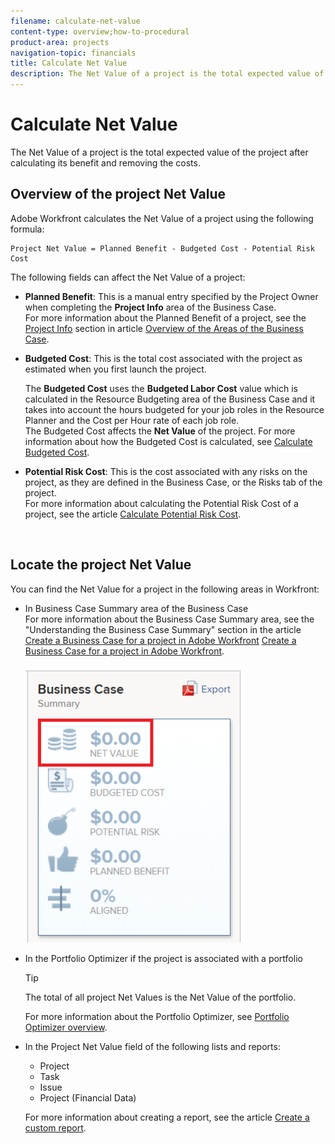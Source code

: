```yaml
---
filename: calculate-net-value
content-type: overview;how-to-procedural
product-area: projects
navigation-topic: financials
title: Calculate Net Value
description: The Net Value of a project is the total expected value of the project after calculating its benefit and removing the costs.
---
```


# Calculate Net Value

The Net Value of a project is the total expected value of the project after calculating its benefit and removing the costs.&nbsp;

## Overview of the project Net Value

Adobe Workfront calculates the Net Value of a project using the following formula:&nbsp;

```
Project Net Value = Planned Benefit - Budgeted Cost - Potential Risk Cost
```

The following fields can affect the Net Value of a project:

* **Planned Benefit**: This is a manual entry specified by the Project Owner when completing the **Project Info** area of the Business Case.  
  For more information about the Planned Benefit of a project, see the [Project Info](../../../manage-work/projects/define-a-business-case/areas-of-business-case.md#project-info) section in article [Overview of the Areas of the Business Case](../../../manage-work/projects/define-a-business-case/areas-of-business-case.md). 

* **Budgeted Cost**:&nbsp;This is the total cost associated with the project as estimated when you first launch the project.

  The **Budgeted Cost**&nbsp;uses the&nbsp;**Budgeted Labor Cost**&nbsp;value which is calculated in the Resource Budgeting area of the Business Case and it takes into account the hours budgeted for your job roles in the Resource Planner and the Cost per Hour rate of each job role.   
  The Budgeted Cost affects the **Net Value** of the project.&nbsp;For more information about how the Budgeted Cost is calculated, see [Calculate Budgeted Cost](../../../manage-work/projects/project-finances/budgeted-cost.md).

* **Potential Risk Cost**: This is the cost associated with any risks on the project, as they are defined in the Business Case, or the Risks tab of the project.  
  For more information about calculating the Potential Risk Cost of a project, see the article [Calculate Potential Risk Cost](../../../manage-work/projects/project-finances/potential-risk-cost.md).

  &nbsp;

## Locate the project Net Value

You can find the Net Value for a project in the following areas in Workfront:

* In Business Case Summary area of the Business Case&nbsp;  
  For more information about the Business Case Summary area, see the "Understanding the Business Case Summary" section in&nbsp;the article [Create a Business Case for a project in Adobe Workfront](../../../manage-work/projects/define-a-business-case/create-business-case.md) [Create a Business Case for a project in Adobe Workfront](../../../manage-work/projects/define-a-business-case/create-business-case.md).

  ![](assets/net-value-on-business-case-summary-highlighted-350x444.png)

* In the Portfolio Optimizer&nbsp;if the project is associated with a portfolio

  >[!TIP]
  >
  >The total of all project Net Values is the Net Value of the portfolio.

  For more information about the Portfolio Optimizer, see [Portfolio Optimizer overview](../../../manage-work/portfolios/portfolio-optimizer/portfolio-optimizer-overview.md).

* In the Project Net&nbsp;Value field of the following lists and reports:

   * Project
   * Task
   * Issue
   * Project (Financial Data)

  For more information about creating a report, see the article [Create a custom report](../../../reports-and-dashboards/reports/creating-and-managing-reports/create-custom-report.md).

